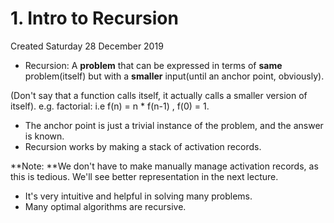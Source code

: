 # 1. Intro to Recursion
Created Saturday 28 December 2019


* Recursion: A **problem** that can be expressed in terms of **same** problem(itself) but with a **smaller** input(until an anchor point, obviously).

(Don't say that a function calls itself, it actually calls a smaller version of itself).
e.g. factorial: i.e f(n) = n * f(n-1) , f(0) = 1.

* The anchor point is just a trivial instance of the problem, and the answer is known.
* Recursion works by making a stack of activation records.

**Note: **We don't have to make manually manage activation records, as this is tedious. We'll see better representation in the next lecture.

* It's very intuitive and helpful in solving many problems.
* Many optimal algorithms are recursive.



